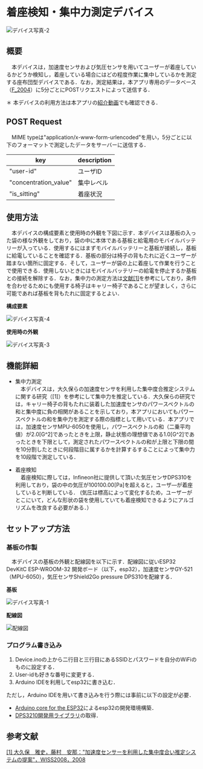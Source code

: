 # 着座検知・集中力測定デバイス


![デバイス写真-2](https://user-images.githubusercontent.com/50434558/98461820-b8bb0a80-21f2-11eb-84b9-a4440f1039c4.jpg)

## 概要
　本デバイスは，加速度センサおよび気圧センサを用いてユーザーが着座しているかどうか検知し，着座している場合にはどの程度作業に集中しているかを測定する座布団型デバイスである．なお，測定結果は，本アプリ専用のデータベース（[F_2004](https://github.com/jphacks/F_2004)）に5分ごとにPOSTリクエストによって送信する．
 
＊ 本デバイスの利用方法は本アプリの[紹介動画](https://youtu.be/IdvRumHTEvc)でも確認できる．

## POST Request
　MIME typeは"application/x-www-form-urlencoded"を用い，5分ごとに以下のフォーマットで測定したデータをサーバーに送信する．

| key | description |
| ------------- | ------------- |
| "user-id"  | ユーザID |
| "concentration_value"  | 集中レベル |
| "is_sitting"  | 着座状況 |

## 使用方法
　本デバイスの構成要素と使用時の外観を下図に示す．本デバイスは基板の入った袋の様な外観をしており，袋の中に本体である基板と給電用のモバイルバッテリーが入っている．使用するにはまずモバイルバッテリーと基板が接続し，基板に給電していることを確認する．基板の部分は椅子の背もたれに近くユーザーが踏まない箇所に固定する．そして，ユーザーが袋の上に着座して作業を行うことで使用できる．使用しないときにはモバイルバッテリーの給電を停止するか基板との接続を解除する．なお，集中力の測定方法は[文献[1]](http://www.wiss.org/WISS2008Proceedings/posters/paper0038.pdf)を参考にしており，条件を合わせるためにも使用する椅子はキャリー椅子であることが望ましく，さらに可能であれば基板を背もたれに固定するとよい．



 
 **構成要素**
 
![デバイス写真-4](https://user-images.githubusercontent.com/50434558/98461843-ec963000-21f2-11eb-8366-78c273a2e421.jpg)
 
 **使用時の外観**
 
![デバイス写真-3](https://user-images.githubusercontent.com/50434558/98461826-c7a1bd00-21f2-11eb-8e7d-e790cae70e3a.jpg)
　
## 機能詳細

* 集中力測定  
　本デバイスは，大久保らの加速度センサを利用した集中度合推定システムに関する研究（[1]）を参考にして集中力を推定している．大久保らの研究では，キャリー椅子の背もたれに装着した加速度センサのパワースペクトルの和と集中度に負の相関があることを示しており，本アプリにおいてもパワースペクトルの和を集中力を測定する際の指標として用いている．本アプリでは，加速度センサMPU-6050を使用し，パワースペクトルの和（二乗平均値）が2.0[G^2]であったときを上限，静止状態の理想値である1.0[G^2]であったときを下限として，測定されたパワースペクトルの和が上限と下限の間を10分割したときに何段階目に属するかを計算するすることによって集中力を10段階で測定している．

* 着座検知  
　着座検知に際しては，Infineon社に提供して頂いた気圧センサDPS310を利用しており，袋の中の気圧が100100.00[Pa]を超えると，ユーザ―が着座していると判断している．
 (気圧は標高によって変化するため，ユーザーがとこにいて，どんな形状の袋を使用していても着座検知できるようにアルゴリズムを改良する必要がある．）

## セットアップ方法
### 基板の作製
　本デバイスの基板の外観と配線図を以下に示す．配線図に従いESP32 DevKitC ESP-WROOM-32 開発ボード（以下，esp32），加速度センサGY-521（MPU-6050），気圧センサShield2Go pressure DPS310を配線する．


 **基板**
 
![デバイス写真-1](https://user-images.githubusercontent.com/50434558/98461814-a8a32b00-21f2-11eb-95d8-9074ecb4b546.jpg)

 **配線図**
 
 ![配線図](https://user-images.githubusercontent.com/50434558/98437266-39f79c00-2124-11eb-94aa-d2594b407a95.jpg)

### プログラム書き込み
1. Device.inoの上から二行目と三行目にあるSSIDとパスワードを自分のWiFiのものに設定する．
2. User-idも好きな番号に変更する．
3. Arduino IDEを利用してesp32に書き込む．

ただし，Arduino IDEを用いて書き込みを行う際には事前に以下の設定が必要．
* [Arduino core for the ESP32](https://github.com/espressif/arduino-esp32)によるesp32の開発環境構築．
* [DPS3210開発用ライブラリ](https://github.com/Infineon/DPS310-Pressure-Sensor)の取得．

## 参考文献
[[1] 大久保　雅史，藤村　安那："加速度センサーを利用した集中度合い推定システムの提案"，WISS2008，2008](http://www.wiss.org/WISS2008Proceedings/posters/paper0038.pdf)



